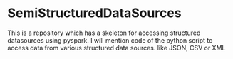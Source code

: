 # SemiStructuredDataSources

This is a repository which has a skeleton for accessing structured datasources using pyspark.
I will mention code of the python script to access data from various structured data sources.
like JSON, CSV or XML
